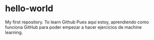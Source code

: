 # hello-world
My first repository. To learn Github
Pues aquí estoy, aprendiendo como funciona GitHub para poder empezar a hacer ejercicios de machine learning.
